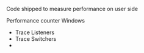 Code shipped to measure performance on user side

Performance counter Windows 


* Trace Listeners
* Trace Switchers
* 
